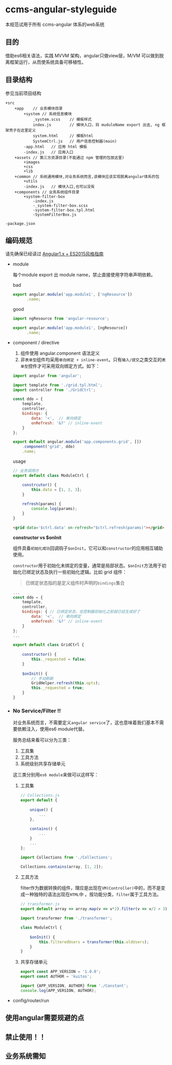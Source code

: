 # ccms-angular-styleguide
本规范试用于所有 ccms-angular 体系的web系统

## 目的
借助es6相关语法，实践 MVVM 架构，angular只做view层，M/VM 可以做到脱离框架运行，从而使系统具备可移植性。

## 目录结构
参见当前项目结构

```
+src  
	+app	// 业务模块目录
		+system	// 系统信息模块
			_system.scss	// 模板样式
			index.js		// 模块入口，将 muduleName export 出去, ng 框架壳子在这里定义
			system.html		// 模板html
			SystemCtrl.js	// 用户信息控制器(main)
		-app.html	// 应用 html 模板
		-index.js	// 应用入口
	+assets	// 第三方资源目录(不能通过 npm 管理的包放这里)
		+images
		+css
		+lib
	+common	// 系统通用模块,对业务系统而言,该模块应该实现脱离angular体系的包
		+utils
		-index.js	// 模块入口,也可以没有
	+components	// 业务系统组件目录
		+system-filter-box
			-index.js
			-_system-filter-box.scss
			-system-filter-box.tpl.html
			-SystemFilterBox.js

-package.json
```

## 编码规范
请先确保已经读过 [Angular1.x + ES2015风格指南](https://github.com/kuitos/kuitos.github.io/issues/34)

* module  

  每个module export 出 module name，禁止直接使用字符串声明依赖。
  
  bad
  
  ```js
  export angular.module('app.module1', ['ngResource'])  
  		.name;
  ```
  
  good
  
  ```js
  import ngResource from 'angular-resource';
  
  export angular.module('app.module1', [ngResource])  
  		.name;
  ```
* component / directive
	
	1. 组件使用 angular.component 语法定义
	2. 	非`表单型`组件均采用`单向绑定 + inline-event`。只有`输入/提交`之类交互的`表单型`控件才可采用双向绑定方式。如下：
	
	```js
	import angular from 'angular';
	
	import template from './grid.tpl.html';
	import controller from './GridCtrl';
	
	const ddo = {
		template,
		controller,
		bindings: {
			data: '<',	// 单向绑定
			onRefresh: '&?'	// inline-event
		}
	};
	
	export default angular.module('app.components.grid', [])
		.component('grid', ddo)
		.name;
	```
	usage
	
	```js
	// 业务调用方
	export default class ModuleCtrl {
	
		constrcutor() {
			this.data = [1, 2, 3];
		}
		
		refresh(params) {
			console.log(params);
		}
	}
	```

	```html
	<grid data='$ctrl.data' on-refresh="$ctrl.refresh(params)"></grid>
	```
	
	**constructor vs $onInit**
	
	组件具备`初始化成功`回调钩子`$onInit`，它可以和`constructor`的应用相互辅助使用。
	
	`constructor`用于初始化未绑定的变量，通常是局部状态。`$onInit`方法用于初始化已绑定状态及执行一些初始化逻辑。比如 grid 组件：
	> 已绑定状态指的是定义组件时声明的`bindings`集合
	
	```js
	...
	const ddo = {
		template,
		controller,
		bindings: { // 已绑定状态，在控制器初始化之前就已经生成好了
			data: '<',	// 单向绑定
			onRefresh: '&?'	// inline-event
		}
	};
	...
	```
	
	```js
	export default class GridCtrl {
		
		constructor() {
			this._requested = false;
		}
		
		$onInit() {
			// 手动刷新
			GridHelper.refresh(this.opts);
			this._requested = true;
		}
	}
	
	``` 
* ### No Service/Filter !!
	对业务系统而言，不需要定义`angular service`了，这也意味着我们基本不需要依赖注入，使用es6 module代替。
	
	服务总结来看可以分为三类：
	1. 工具集
	2. 工具方法
	3. 系统级别共享存储单元

	这三类分别用`es6 module`来做可以这样写：

	1. 工具集

		```js
		// Collections.js
		export default {
			
			unique() {
				...
			},
			
			contains() {
				...
			}
			...		
		};
		```
		
		```js
		import Collections from './Collections';
		
		Collections.contains(array, [1, 2]);
		```
	2. 工具方法

		filter作为数据转换的组件，理应是出现在`VM(Controller)`中的，而不是变成一种独特的语法出现在`HTML`中	。按功能分类，`filter`属于工具方法。
		
		```js
		// transformer.js
		export default array => array.map(v => v*2).filter(v => v/2 > 3);
		```
		
		```js
		import transformer from './transformer';
		
		class ModuleCtrl {
			
			$onInit() {
				this.filteredUsers = transformer(this.oldUsers);
			}
		}
		```
	
	3. 共享存储单元
		
		```js
		export const APP_VERSION = '1.0.0';
		export const AUTHOR = 'kuitos';
		```
		
		```js
		import {APP_VERSION, AUTHOR} from './Constant';
		console.log(APP_VERSION, AUTHOR);
		```
* config/router/run

## 使用angular需要规避的点

## 禁止使用！！

## 业务系统需知
